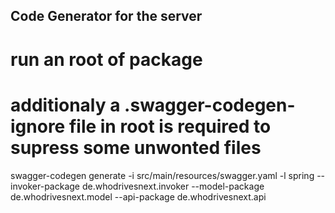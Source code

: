 ## Code Generator for the server

# run an root of package
# additionaly a .swagger-codegen-ignore file in root is required to supress some unwonted files

swagger-codegen generate -i src/main/resources/swagger.yaml -l spring --invoker-package de.whodrivesnext.invoker --model-package de.whodrivesnext.model --api-package de.whodrivesnext.api
